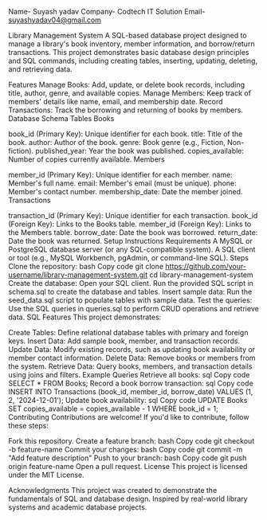 Name- Suyash yadav
Company- Codtech IT Solution
Email- suyashyadav04@gmail.com

Library Management System
A SQL-based database project designed to manage a library's book inventory, member information,
and borrow/return transactions. This project demonstrates basic database design principles and SQL commands,
including creating tables, inserting, updating, deleting, and retrieving data.

Features
Manage Books: Add, update, or delete book records, including title, author, genre, and available copies.
Manage Members: Keep track of members' details like name, email, and membership date.
Record Transactions: Track the borrowing and returning of books by members.
Database Schema
Tables
Books

book_id (Primary Key): Unique identifier for each book.
title: Title of the book.
author: Author of the book.
genre: Book genre (e.g., Fiction, Non-fiction).
published_year: Year the book was published.
copies_available: Number of copies currently available.
Members

member_id (Primary Key): Unique identifier for each member.
name: Member's full name.
email: Member's email (must be unique).
phone: Member's contact number.
membership_date: Date the member joined.
Transactions

transaction_id (Primary Key): Unique identifier for each transaction.
book_id (Foreign Key): Links to the Books table.
member_id (Foreign Key): Links to the Members table.
borrow_date: Date the book was borrowed.
return_date: Date the book was returned.
Setup Instructions
Requirements
A MySQL or PostgreSQL database server (or any SQL-compatible system).
A SQL client or tool (e.g., MySQL Workbench, pgAdmin, or command-line SQL).
Steps
Clone the repository:
bash
Copy code
git clone https://github.com/your-username/library-management-system.git
cd library-management-system
Create the database:
Open your SQL client.
Run the provided SQL script in schema.sql to create the database and tables.
Insert sample data:
Run the seed_data.sql script to populate tables with sample data.
Test the queries:
Use the SQL queries in queries.sql to perform CRUD operations and retrieve data.
SQL Features
This project demonstrates:

Create Tables: Define relational database tables with primary and foreign keys.
Insert Data: Add sample book, member, and transaction records.
Update Data: Modify existing records, such as updating book availability or member contact information.
Delete Data: Remove books or members from the system.
Retrieve Data: Query books, members, and transaction details using joins and filters.
Example Queries
Retrieve all books:
sql
Copy code
SELECT * FROM Books;
Record a book borrow transaction:
sql
Copy code
INSERT INTO Transactions (book_id, member_id, borrow_date)
VALUES (1, 2, '2024-12-01');
Update book availability:
sql
Copy code
UPDATE Books
SET copies_available = copies_available - 1
WHERE book_id = 1;
Contributing
Contributions are welcome! If you'd like to contribute, follow these steps:

Fork this repository.
Create a feature branch:
bash
Copy code
git checkout -b feature-name
Commit your changes:
bash
Copy code
git commit -m "Add feature description"
Push to your branch:
bash
Copy code
git push origin feature-name
Open a pull request.
License
This project is licensed under the MIT License.

Acknowledgments
This project was created to demonstrate the fundamentals of SQL and database design.
Inspired by real-world library systems and academic database projects.
